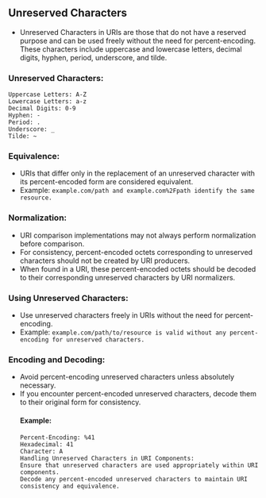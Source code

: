 ## Unreserved Characters
- Unreserved Characters in URIs are those that do not have a reserved purpose and can be used freely without the need for percent-encoding. These characters include uppercase and lowercase letters, decimal digits, hyphen, period, underscore, and tilde.

###  Unreserved Characters:
```` 
Uppercase Letters: A-Z
Lowercase Letters: a-z
Decimal Digits: 0-9
Hyphen: -
Period: .
Underscore: _
Tilde: ~
````

### Equivalence:
- URIs that differ only in the replacement of an unreserved character with its percent-encoded form are considered equivalent.
- Example: ````example.com/path and example.com%2Fpath identify the same resource.````
### Normalization:
- URI comparison implementations may not always perform normalization before comparison.
- For consistency, percent-encoded octets corresponding to unreserved characters should not be created by URI producers.
- When found in a URI, these percent-encoded octets should be decoded to their corresponding unreserved characters by URI normalizers.

### Using Unreserved Characters:
- Use unreserved characters freely in URIs without the need for percent-encoding.
- Example: ````example.com/path/to/resource is valid without any percent-encoding for unreserved characters.````
### Encoding and Decoding:
- Avoid percent-encoding unreserved characters unless absolutely necessary.
- If you encounter percent-encoded unreserved characters, decode them to their original form for consistency.
  #### Example:
  ````
  Percent-Encoding: %41
  Hexadecimal: 41
  Character: A
  Handling Unreserved Characters in URI Components:
  Ensure that unreserved characters are used appropriately within URI components.
  Decode any percent-encoded unreserved characters to maintain URI consistency and equivalence.
  ````